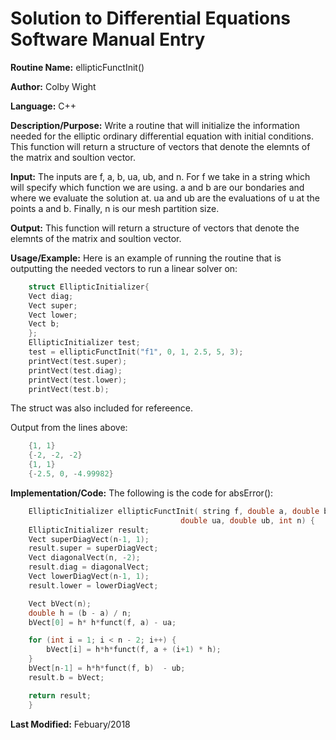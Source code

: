 # Solution to Differential Equations Software Manual Entry


**Routine Name:**         ellipticFunctInit()

**Author:** Colby Wight

**Language:** C++

**Description/Purpose:** Write a routine that will initialize the information needed for the elliptic ordinary differential equation with initial conditions. This function will return a structure of vectors that denote the elemnts of the matrix and soultion vector. 

**Input:** The inputs are f, a, b, ua, ub, and n. For f we take in a string which will specify which function we are using. a and b are our bondaries and where we evaluate the solution at. ua and ub are the evaluations of u at the points a and b. Finally, n is our mesh partition size. 

**Output:** This function will return a structure of vectors that denote the elemnts of the matrix and soultion vector. 

**Usage/Example:** Here is an example of running the routine that is outputting the needed vectors to run a linear solver on: 

```C++
    struct EllipticInitializer{
    Vect diag;
    Vect super;
    Vect lower;
    Vect b;
    };
    EllipticInitializer test;
    test = ellipticFunctInit("f1", 0, 1, 2.5, 5, 3);
    printVect(test.super);
    printVect(test.diag);
    printVect(test.lower);
    printVect(test.b);
```
The struct was also included for refereence.

Output from the lines above:
```C++
    {1, 1}
    {-2, -2, -2}
    {1, 1}
    {-2.5, 0, -4.99982}
```

**Implementation/Code:** The following is the code for absError():

```C++
    EllipticInitializer ellipticFunctInit( string f, double a, double b,
                                      double ua, double ub, int n) {
    EllipticInitializer result;
    Vect superDiagVect(n-1, 1);
    result.super = superDiagVect;
    Vect diagonalVect(n, -2);
    result.diag = diagonalVect;
    Vect lowerDiagVect(n-1, 1);
    result.lower = lowerDiagVect;

    Vect bVect(n);
    double h = (b - a) / n;
    bVect[0] = h* h*funct(f, a) - ua;

    for (int i = 1; i < n - 2; i++) {
        bVect[i] = h*h*funct(f, a + (i+1) * h);
    }
    bVect[n-1] = h*h*funct(f, b)  - ub;
    result.b = bVect;

    return result;
    }
```

**Last Modified:** Febuary/2018
